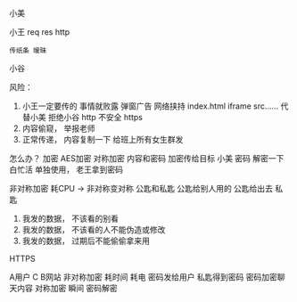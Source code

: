 小美

小王   req  res  http

    传纸条 暧昧
小谷

风险：
1. 小王一定要传的 事情就败露
    弹窗广告 网络挟持   index.html iframe src......
    代替小美 拒绝小谷   http 不安全 https
2. 内容偷窥， 举报老师
3. 正常传递， 内容复制一下 给班上所有女生群发

怎么办？
加密
AES加密 对称加密  内容和密码 加密传给目标
小美 密码 解密一下 白忙活 单独使用， 老王拿到密码

非对称加密 耗CPU -> 非对称变对称
    公匙和私匙 公匙给别人用的
    公匙给出去
    私匙


1. 我发的数据， 不该看的别看
2. 我发的数据， 不该看的人不能伪造或修改
3. 我发的数据， 过期后不能偷偷拿来用

HTTPS

A用户              C                 B网站
非对称加密 耗时间 耗电              密码发给用户
私匙得到密码
密码加密聊天内容 对称加密 瞬间        密码解密
